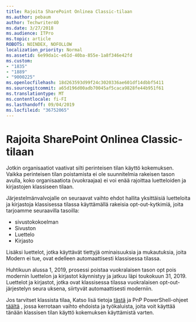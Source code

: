 ```yaml
---
title: Rajoita SharePoint Onlinea Classic-tilaan
ms.author: pebaum
author: Techwriter40
ms.date: 3/27/2018
ms.audience: ITPro
ms.topic: article
ROBOTS: NOINDEX, NOFOLLOW
localization_priority: Normal
ms.assetid: 6e99da1c-e61d-40ba-855e-1a8f346e42fd
ms.custom:
- "1835"
- "1889"
- "9000225"
ms.openlocfilehash: 18d263593d99f24c3020336ae601df14dbbf5411
ms.sourcegitcommit: a65d196d00adb70045af5caca9828fe44b951f61
ms.translationtype: MT
ms.contentlocale: fi-FI
ms.lasthandoff: 09/04/2019
ms.locfileid: "36752065"
---
```

# <a name="restrict-sharepoint-online-to-classic-mode"></a>Rajoita SharePoint Onlinea Classic-tilaan

Jotkin organisaatiot vaativat silti perinteisen tilan käyttö kokemuksen. Vaikka perinteisen tilan poistamista ei ole suunnitelmia rakeisen tason avulla, koko organisaatiota (vuokraajaa) ei voi enää rajoittaa luetteloiden ja kirjastojen klassiseen tilaan.

Järjestelmänvalvojalle on seuraavat vaihto ehdot hallita yksittäisiä luetteloita ja kirjastoja klassisessa tilassa käyttämällä rakeisia opt-out-kytkimiä, joita tarjoamme seuraavilla tasoilla:

- sivustokokoelman
- Sivuston
- Luettelo
- Kirjasto

Lisäksi luettelot, jotka käyttävät tiettyjä ominaisuuksia ja mukautuksia, joita Modern ei tue, ovat edelleen automaattisesti klassisessa tilassa.

Huhtikuun alussa 1, 2019, prosessi poistaa vuokralaisen tason opt pois modernin luettelon ja kirjastot käynnistyy ja jatkuu läpi toukokuun 31, 2019.  Luettelot ja kirjastot, jotka ovat klassisessa tilassa vuokralaisen opt-out-järjestelyn seura uksena, siirtyvät automaattisesti moderniin.

Jos tarvitset klassista tilaa, Katso lisä tietoja [tästä](https://techcommunity.microsoft.com/t5/Microsoft-SharePoint-Blog/Delivering-SharePoint-modern-experiences/ba-p/315023) ja PnP PowerShell-ohjeet [täältä](https://docs.microsoft.com/sharepoint/dev/transform/modernize-userinterface-lists-and-libraries-optout) , jossa kerrotaan vaihto ehdoista ja työkaluista, joita voit käyttää tänään klassisen tilan käyttö kokemuksen käyttämistä varten.
